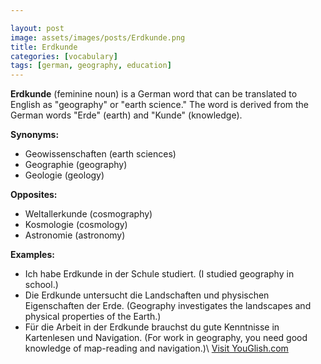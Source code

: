 ```yaml
---

layout: post
image: assets/images/posts/Erdkunde.png
title: Erdkunde
categories: [vocabulary]
tags: [german, geography, education]
---
```


**Erdkunde** (feminine noun) is a German word that can be translated to English as "geography" or "earth science." The word is derived from the German words "Erde" (earth) and "Kunde" (knowledge).

**Synonyms:**
- Geowissenschaften (earth sciences)
- Geographie (geography)
- Geologie (geology)

**Opposites:**
- Weltallerkunde (cosmography)
- Kosmologie (cosmology)
- Astronomie (astronomy)

**Examples:**
- Ich habe Erdkunde in der Schule studiert. (I studied geography in school.)
- Die Erdkunde untersucht die Landschaften und physischen Eigenschaften der Erde. (Geography investigates the landscapes and physical properties of the Earth.)
- Für die Arbeit in der Erdkunde brauchst du gute Kenntnisse in Kartenlesen und Navigation. (For work in geography, you need good knowledge of map-reading and navigation.)\ <a id="yg-widget-0" class="youglish-widget" data-query="Erdkunde" data-lang="german" data-components="8412" data-auto-start="0" data-bkg-color="theme_light" data-title="How%20to%20pronounce%20Erdkunde%20in%20German"  rel="nofollow" href="https://youglish.com">Visit YouGlish.com</a><script async src="https://youglish.com/public/emb/widget.js" charset="utf-8"></script>